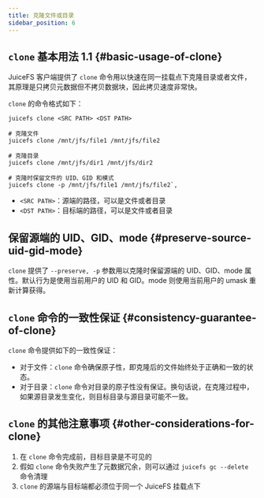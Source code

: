 ```yaml
---
title: 克隆文件或目录
sidebar_position: 6
---
```


## `clone` 基本用法 <VersionAdd>1.1</VersionAdd> {#basic-usage-of-clone}

JuiceFS 客户端提供了 `clone` 命令用以快速在同一挂载点下克隆目录或者文件，其原理是只拷贝元数据但不拷贝数据块，因此拷贝速度非常快。

`clone` 的命令格式如下：

```shell
juicefs clone <SRC PATH> <DST PATH>

# 克隆文件
juicefs clone /mnt/jfs/file1 /mnt/jfs/file2

# 克隆目录
juicefs clone /mnt/jfs/dir1 /mnt/jfs/dir2

# 克隆时保留文件的 UID、GID 和模式
juicefs clone -p /mnt/jfs/file1 /mnt/jfs/file2`,
```

- `<SRC PATH>`：源端的路径，可以是文件或者目录
- `<DST PATH>`：目标端的路径，可以是文件或者目录

## 保留源端的 UID、GID、mode {#preserve-source-uid-gid-mode}

`clone` 提供了 `--preserve, -p` 参数用以克隆时保留源端的 UID、GID、mode 属性。默认行为是使用当前用户的 UID 和 GID。mode 则使用当前用户的 umask 重新计算获得。

## `clone` 命令的一致性保证 {#consistency-guarantee-of-clone}

`clone` 命令提供如下的一致性保证：

- 对于文件：`clone` 命令确保原子性，即克隆后的文件始终处于正确和一致的状态。
- 对于目录：`clone` 命令对目录的原子性没有保证。换句话说，在克隆过程中，如果源目录发生变化，则目标目录与源目录可能不一致。

## `clone` 的其他注意事项 {#other-considerations-for-clone}

1. 在 `clone` 命令完成前，目标目录是不可见的
2. 假如 `clone` 命令失败产生了元数据冗余，则可以通过 `juicefs gc --delete` 命令清理
3. `clone` 的源端与目标端都必须位于同一个 JuiceFS 挂载点下
